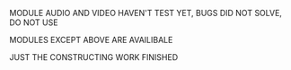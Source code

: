 MODULE AUDIO AND VIDEO HAVEN'T TEST YET, BUGS DID NOT SOLVE, DO NOT USE

MODULES EXCEPT ABOVE ARE AVAILIBALE

JUST THE CONSTRUCTING WORK FINISHED